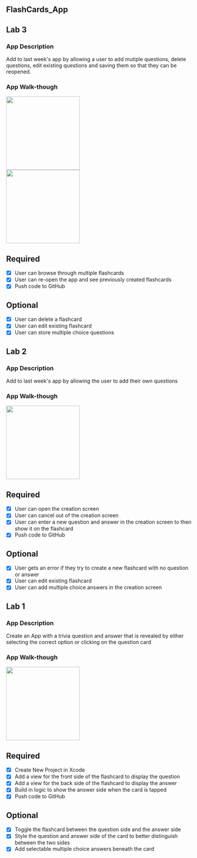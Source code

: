 ## FlashCards_App

## Lab 3

### App Description
Add to last week's app by allowing a user to add mutiple questions, delete questions, edit existing questions and saving them so that they can be reopened. 

### App Walk-though

<img src="http://g.recordit.co/eQWfWYWIfy.gif" width=200><br>
<img src="http://g.recordit.co/Dh2RSsDWrY.gif" width=200><br>

## Required
- [x] User can browse through multiple flashcards
- [x] User can re-open the app and see previously created flashcards
- [x] Push code to GitHub
## Optional
- [x] User can delete a flashcard
- [x] User can edit existing flashcard
- [x] User can store multiple choice questions

## Lab 2

### App Description
Add to last week's app by allowing the user to add their own questions

### App Walk-though
<img src="http://g.recordit.co/5AwmO5UMmO.gif" width=200><br>

## Required
- [x] User can open the creation screen
- [x] User can cancel out of the creation screen
- [x] User can enter a new question and answer in the creation screen to then show it on the flashcard
- [x] Push code to GitHub
## Optional
- [x] User gets an error if they try to create a new flashcard with no question or answer
- [x] User can edit existing flashcard
- [x] User can add multiple choice answers in the creation screen

## Lab 1

### App Description
Create an App with a trivia question and answer that is revealed by either selecting the correct option or clicking on the question card

### App Walk-though

<img src="http://g.recordit.co/A5IMzgt91j.gif" width=200><br>


## Required
- [x] Create New Project in Xcode
- [x] Add a view for the front side of the flashcard to display the question
- [x] Add a view for the back side of the flashcard to display the answer
- [x] Build in logic to show the answer side when the card is tapped
- [x] Push code to GitHub
## Optional
- [x] Toggle the flashcard between the question side and the answer side
- [x] Style the question and answer side of the card to better distinguish between the two sides
- [x] Add selectable multiple choice answers beneath the card

